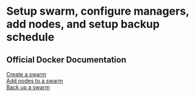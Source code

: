 # Setup swarm, configure managers, add nodes, and setup backup schedule

## Official Docker Documentation

[Create a swarm](https://docs.docker.com/engine/swarm/swarm-tutorial/create-swarm/)  
[Add nodes to a swarm](https://docs.docker.com/engine/swarm/swarm-tutorial/add-nodes/)  
[Back up a swarm](https://docs.docker.com/engine/swarm/admin_guide/#back-up-the-swarm)  
